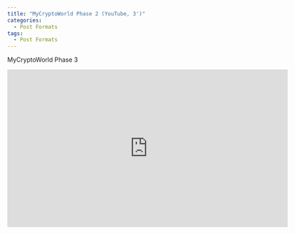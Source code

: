 ```yaml
---
title: "MyCryptoWorld Phase 2 (YouTube, 3')"
categories:
  - Post Formats
tags:
  - Post Formats
---
```


MyCryptoWorld Phase 3

<iframe width="640" height="360" src="https://www.youtube-nocookie.com/embed/OIVyKB8Demc?controls=0&amp;showinfo=0" frameborder="0" allowfullscreen></iframe>

